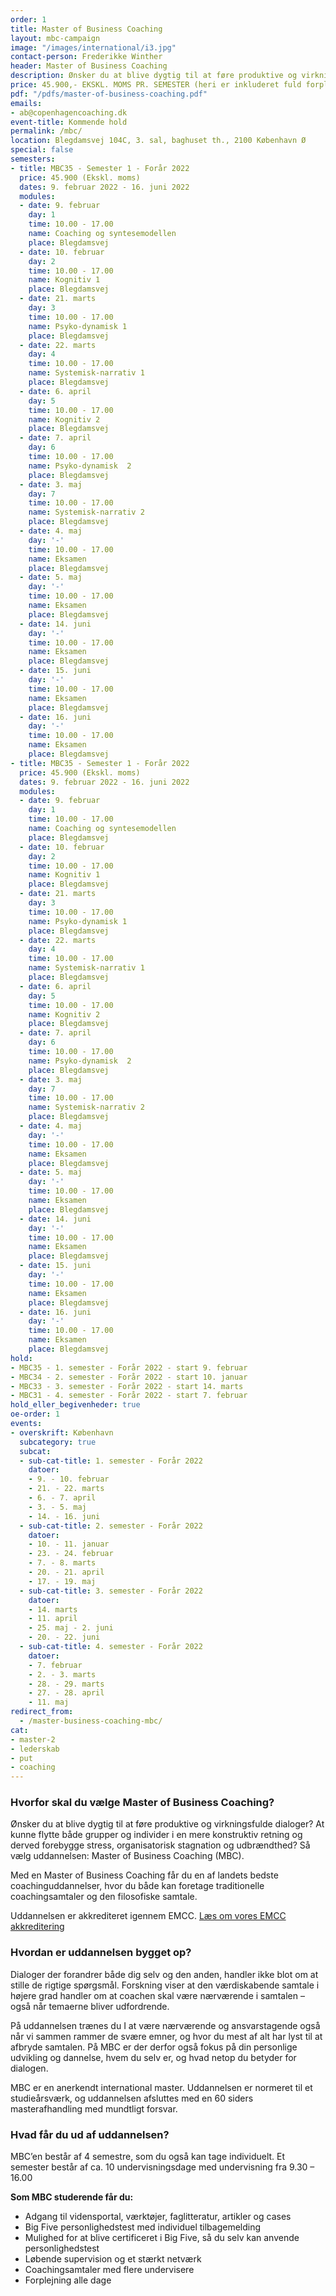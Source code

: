 ```yaml
---
order: 1
title: Master of Business Coaching
layout: mbc-campaign
image: "/images/international/i3.jpg"
contact-person: Frederikke Winther
header: Master of Business Coaching
description: Ønsker du at blive dygtig til at føre produktive og virkningsfulde dialoger? At kunne flytte både grupper og individer i en mere konstruktiv retning og derved forebygge stress, organisatorisk stagnation og udbrændthed? Så vælg uddannelsen Master of Business Coaching (MBC).
price: 45.900,- EKSKL. MOMS PR. SEMESTER (heri er inkluderet fuld forplejning og kursusmaterialer)
pdf: "/pdfs/master-of-business-coaching.pdf"
emails:
- ab@copenhagencoaching.dk
event-title: Kommende hold
permalink: /mbc/
location: Blegdamsvej 104C, 3. sal, baghuset th., 2100 København Ø
special: false
semesters:
- title: MBC35 - Semester 1 - Forår 2022
  price: 45.900 (Ekskl. moms)
  dates: 9. februar 2022 - 16. juni 2022
  modules:
  - date: 9. februar
    day: 1
    time: 10.00 - 17.00
    name: Coaching og syntesemodellen
    place: Blegdamsvej
  - date: 10. februar
    day: 2
    time: 10.00 - 17.00
    name: Kognitiv 1
    place: Blegdamsvej
  - date: 21. marts
    day: 3
    time: 10.00 - 17.00
    name: Psyko-dynamisk 1
    place: Blegdamsvej
  - date: 22. marts
    day: 4
    time: 10.00 - 17.00
    name: Systemisk-narrativ 1
    place: Blegdamsvej
  - date: 6. april
    day: 5
    time: 10.00 - 17.00
    name: Kognitiv 2
    place: Blegdamsvej
  - date: 7. april
    day: 6
    time: 10.00 - 17.00
    name: Psyko-dynamisk  2
    place: Blegdamsvej
  - date: 3. maj
    day: 7
    time: 10.00 - 17.00
    name: Systemisk-narrativ 2
    place: Blegdamsvej
  - date: 4. maj
    day: '-'
    time: 10.00 - 17.00
    name: Eksamen
    place: Blegdamsvej
  - date: 5. maj
    day: '-'
    time: 10.00 - 17.00
    name: Eksamen
    place: Blegdamsvej
  - date: 14. juni
    day: '-'
    time: 10.00 - 17.00
    name: Eksamen
    place: Blegdamsvej
  - date: 15. juni
    day: '-'
    time: 10.00 - 17.00
    name: Eksamen
    place: Blegdamsvej
  - date: 16. juni
    day: '-'
    time: 10.00 - 17.00
    name: Eksamen
    place: Blegdamsvej
- title: MBC35 - Semester 1 - Forår 2022
  price: 45.900 (Ekskl. moms)
  dates: 9. februar 2022 - 16. juni 2022
  modules:
  - date: 9. februar
    day: 1
    time: 10.00 - 17.00
    name: Coaching og syntesemodellen
    place: Blegdamsvej
  - date: 10. februar
    day: 2
    time: 10.00 - 17.00
    name: Kognitiv 1
    place: Blegdamsvej
  - date: 21. marts
    day: 3
    time: 10.00 - 17.00
    name: Psyko-dynamisk 1
    place: Blegdamsvej
  - date: 22. marts
    day: 4
    time: 10.00 - 17.00
    name: Systemisk-narrativ 1
    place: Blegdamsvej
  - date: 6. april
    day: 5
    time: 10.00 - 17.00
    name: Kognitiv 2
    place: Blegdamsvej
  - date: 7. april
    day: 6
    time: 10.00 - 17.00
    name: Psyko-dynamisk  2
    place: Blegdamsvej
  - date: 3. maj
    day: 7
    time: 10.00 - 17.00
    name: Systemisk-narrativ 2
    place: Blegdamsvej
  - date: 4. maj
    day: '-'
    time: 10.00 - 17.00
    name: Eksamen
    place: Blegdamsvej
  - date: 5. maj
    day: '-'
    time: 10.00 - 17.00
    name: Eksamen
    place: Blegdamsvej
  - date: 14. juni
    day: '-'
    time: 10.00 - 17.00
    name: Eksamen
    place: Blegdamsvej
  - date: 15. juni
    day: '-'
    time: 10.00 - 17.00
    name: Eksamen
    place: Blegdamsvej
  - date: 16. juni
    day: '-'
    time: 10.00 - 17.00
    name: Eksamen
    place: Blegdamsvej
hold:
- MBC35 - 1. semester - Forår 2022 - start 9. februar
- MBC34 - 2. semester - Forår 2022 - start 10. januar
- MBC33 - 3. semester - Forår 2022 - start 14. marts
- MBC31 - 4. semester - Forår 2022 - start 7. februar
hold_eller_begivenheder: true
oe-order: 1
events:
- overskrift: København
  subcategory: true
  subcat:
  - sub-cat-title: 1. semester - Forår 2022
    datoer:
    - 9. - 10. februar
    - 21. - 22. marts
    - 6. - 7. april
    - 3. - 5. maj
    - 14. - 16. juni
  - sub-cat-title: 2. semester - Forår 2022
    datoer:
    - 10. - 11. januar
    - 23. - 24. februar
    - 7. - 8. marts
    - 20. - 21. april
    - 17. - 19. maj
  - sub-cat-title: 3. semester - Forår 2022
    datoer:
    - 14. marts
    - 11. april
    - 25. maj - 2. juni
    - 20. - 22. juni
  - sub-cat-title: 4. semester - Forår 2022
    datoer:
    - 7. februar
    - 2. - 3. marts
    - 28. - 29. marts
    - 27. - 28. april
    - 11. maj 
redirect_from:
  - /master-business-coaching-mbc/
cat:
- master-2
- lederskab
- put
- coaching
---
```


### Hvorfor skal du vælge Master of Business Coaching?

Ønsker du at blive dygtig til at føre produktive og virkningsfulde dialoger? At kunne flytte både grupper og individer i en mere konstruktiv retning og derved forebygge stress, organisatorisk stagnation og udbrændthed? Så vælg uddannelsen: Master of Business Coaching (MBC).

Med en Master of Business Coaching får du en af landets bedste coachinguddannelser, hvor du både kan foretage traditionelle coachingsamtaler og den filosofiske samtale.

Uddannelsen er akkrediteret igennem EMCC. [Læs om vores EMCC akkreditering](/fundament/emcc-akkreditering/)

### Hvordan er uddannelsen bygget op?

Dialoger der forandrer både dig selv og den anden, handler ikke blot om at stille de rigtige spørgsmål. Forskning viser at den værdiskabende samtale i højere grad handler om at coachen skal være nærværende i samtalen – også når temaerne bliver udfordrende.

På uddannelsen trænes du I at være nærværende og ansvarstagende også når vi sammen rammer de svære emner, og hvor du mest af alt har lyst til at afbryde samtalen. På MBC er der derfor også fokus på din personlige udvikling og dannelse, hvem du selv er, og hvad netop du betyder for dialogen.

MBC er en anerkendt international master. Uddannelsen er normeret til et studieårsværk, og uddannelsen afsluttes med en 60 siders masterafhandling med mundtligt forsvar.

### Hvad får du ud af uddannelsen?

MBC’en består af 4 semestre, som du også kan tage individuelt. Et semester består af ca. 10 undervisningsdage med undervisning fra 9.30 – 16.00

**Som MBC studerende får du:**
* Adgang til vidensportal, værktøjer, faglitteratur, artikler og cases
* Big Five personlighedstest med individuel tilbagemelding
* Mulighed for at blive certificeret i Big Five, så du selv kan anvende personlighedstest
* Løbende supervision og et stærkt netværk
* Coachingsamtaler med flere undervisere
* Forplejning alle dage